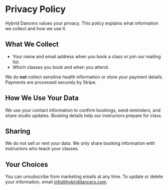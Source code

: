 # Privacy Policy

Hybrid Dancers values your privacy. This policy explains what information we collect and how we use it.

## What We Collect
- Your name and email address when you book a class or join our mailing list.
- Which classes you book and when you attend.

We do **not** collect sensitive health information or store your payment details. Payments are processed securely by Stripe.

## How We Use Your Data
We use your contact information to confirm bookings, send reminders, and share studio updates. Booking details help our instructors prepare for class.

## Sharing
We do not sell or rent your data. We only share booking information with instructors who teach your classes.

## Your Choices
You can unsubscribe from marketing emails at any time. To update or delete your information, email info@hybriddancers.com.
